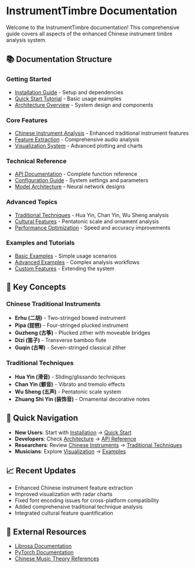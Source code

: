 # InstrumentTimbre Documentation

Welcome to the InstrumentTimbre documentation! This comprehensive guide covers all aspects of the enhanced Chinese instrument timbre analysis system.

## 📚 Documentation Structure

### Getting Started
- [Installation Guide](installation.md) - Setup and dependencies
- [Quick Start Tutorial](quick-start.md) - Basic usage examples
- [Architecture Overview](architecture.md) - System design and components

### Core Features
- [Chinese Instrument Analysis](chinese-instruments.md) - Enhanced traditional instrument features
- [Feature Extraction](feature-extraction.md) - Comprehensive audio analysis
- [Visualization System](visualization.md) - Advanced plotting and charts

### Technical Reference
- [API Documentation](api-reference.md) - Complete function reference
- [Configuration Guide](configuration.md) - System settings and parameters
- [Model Architecture](model-architecture.md) - Neural network designs

### Advanced Topics
- [Traditional Techniques](traditional-techniques.md) - Hua Yin, Chan Yin, Wu Sheng analysis
- [Cultural Features](cultural-features.md) - Pentatonic scale and ornament analysis
- [Performance Optimization](performance.md) - Speed and accuracy improvements

### Examples and Tutorials
- [Basic Examples](examples/basic.md) - Simple usage scenarios
- [Advanced Examples](examples/advanced.md) - Complex analysis workflows
- [Custom Features](examples/custom-features.md) - Extending the system

## 🎵 Key Concepts

### Chinese Traditional Instruments
- **Erhu (二胡)** - Two-stringed bowed instrument
- **Pipa (琵琶)** - Four-stringed plucked instrument
- **Guzheng (古筝)** - Plucked zither with moveable bridges
- **Dizi (笛子)** - Transverse bamboo flute
- **Guqin (古琴)** - Seven-stringed classical zither

### Traditional Techniques
- **Hua Yin (滑音)** - Sliding/glissando techniques
- **Chan Yin (颤音)** - Vibrato and tremolo effects
- **Wu Sheng (五声)** - Pentatonic scale system
- **Zhuang Shi Yin (装饰音)** - Ornamental decorative notes

## 🚀 Quick Navigation

- **New Users**: Start with [Installation](installation.md) → [Quick Start](quick-start.md)
- **Developers**: Check [Architecture](architecture.md) → [API Reference](api-reference.md)
- **Researchers**: Review [Chinese Instruments](chinese-instruments.md) → [Traditional Techniques](traditional-techniques.md)
- **Musicians**: Explore [Visualization](visualization.md) → [Examples](examples/basic.md)

## 📈 Recent Updates

- Enhanced Chinese instrument feature extraction
- Improved visualization with radar charts
- Fixed font encoding issues for cross-platform compatibility
- Added comprehensive traditional technique analysis
- Integrated cultural feature quantification

## 🔗 External Resources

- [Librosa Documentation](https://librosa.org/doc/latest/)
- [PyTorch Documentation](https://pytorch.org/docs/stable/)
- [Chinese Music Theory References](cultural-features.md#references)
